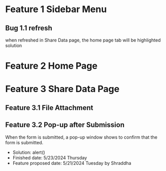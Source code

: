 # Feature 1 Sidebar Menu

## Bug 1.1 refresh
when refreshed in Share Data page, the home page tab will be highlighted
solution

# Feature 2 Home Page
# Feature 3 Share Data Page
## Feature 3.1 File Attachment
## Feature 3.2 Pop-up after Submission

When the form is submitted, a pop-up window shows to confirm that the form is submitted.
* Solution: alert()
* Finished date: 5/23/2024 Thursday 
* Feature proposed date: 5/21/2024 Tuesday by Shraddha